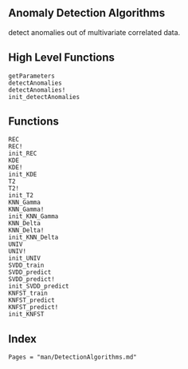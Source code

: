 ## Anomaly Detection Algorithms

detect anomalies out of multivariate correlated data. 


## High Level Functions

```@docs
getParameters
detectAnomalies
detectAnomalies!
init_detectAnomalies
```

## Functions

```@docs
REC
REC!
init_REC
KDE
KDE!
init_KDE
T2
T2!
init_T2
KNN_Gamma
KNN_Gamma!
init_KNN_Gamma
KNN_Delta
KNN_Delta!
init_KNN_Delta
UNIV
UNIV!
init_UNIV
SVDD_train
SVDD_predict
SVDD_predict!
init_SVDD_predict
KNFST_train
KNFST_predict
KNFST_predict!
init_KNFST    
```
  
## Index

```@index
Pages = "man/DetectionAlgorithms.md"
```